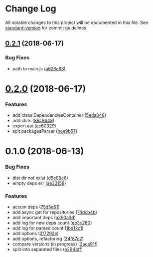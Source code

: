# Change Log

All notable changes to this project will be documented in this file. See [standard-version](https://github.com/conventional-changelog/standard-version) for commit guidelines.

<a name="0.2.1"></a>
## [0.2.1](https://github.com/justerest/packages-parser/compare/v0.2.0...v0.2.1) (2018-06-17)


### Bug Fixes

* path to main.js ([a623a63](https://github.com/justerest/packages-parser/commit/a623a63))



<a name="0.2.0"></a>
# [0.2.0](https://github.com/justerest/packages-parser/compare/v0.1.0...v0.2.0) (2018-06-17)


### Features

* add class DependenciesContainer ([5eda848](https://github.com/justerest/packages-parser/commit/5eda848))
* add cli.ts ([86c8648](https://github.com/justerest/packages-parser/commit/86c8648))
* export api ([cc60329](https://github.com/justerest/packages-parser/commit/cc60329))
* spit packagesParser ([bee9b57](https://github.com/justerest/packages-parser/commit/bee9b57))



<a name="0.1.0"></a>
# 0.1.0 (2018-06-13)


### Bug Fixes

* dist dir not exist ([d5e89c6](https://github.com/justerest/packages-parser/commit/d5e89c6))
* empty deps err ([ae33159](https://github.com/justerest/packages-parser/commit/ae33159))


### Features

* accum deps ([75d5e61](https://github.com/justerest/packages-parser/commit/75d5e61))
* add async get for repositories ([74dcb4b](https://github.com/justerest/packages-parser/commit/74dcb4b))
* add important deps ([a390a3d](https://github.com/justerest/packages-parser/commit/a390a3d))
* add log for new deps count ([ee3c280](https://github.com/justerest/packages-parser/commit/ee3c280))
* add log for parsed count ([1bd12c1](https://github.com/justerest/packages-parser/commit/1bd12c1))
* add options ([3f7292e](https://github.com/justerest/packages-parser/commit/3f7292e))
* add options, refactoring ([34f87c2](https://github.com/justerest/packages-parser/commit/34f87c2))
* compare versions (in progress) ([3ace91f](https://github.com/justerest/packages-parser/commit/3ace91f))
* split into separated files ([e2944ff](https://github.com/justerest/packages-parser/commit/e2944ff))
